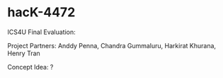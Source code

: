 # hacK-4472
ICS4U Final Evaluation:

Project Partners: Anddy Penna, Chandra Gummaluru, Harkirat Khurana, Henry Tran

Concept Idea: ?
